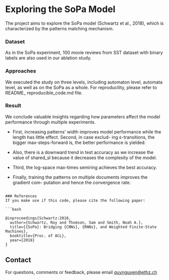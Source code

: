 # Exploring the SoPa Model

The project aims to explore the SoPa model (Schwartz et al., 2018), which is characterized by the patterns matching mechanism. 

### Dataset
As in the SoPa experiment, 100 movie reviews from SST dataset with binary labels are also used in our ablation study. 

### Approaches
We executed the study on three levels, including automaton level, automata level, as well as on the SoPa as a whole. For reproducility, please refer to README_ reproducible_code.md file.

### Result
We conclude valuable insights regarding how parameters affect the model performance through multiple experiments. 

- First, increasing patterns’ width improves model performance while the length has little effect. Second, in case exclud- ing ε-transitions, the bigger max-steps-forward is, the better performance is yielded. 
- Also, there is a downward trend in test accuracy as we increase the value of shared_sl because it decreases the complexity of the model. 

- Third, the log-space max-times semiring achieves the best accuracy. 
- Finally, training the patterns on multiple documents improves the gradient com- putation and hence the convergence rate.

```

### References
If you make use if this code, please cite the following paper:

```bash

@inproceedings{Schwartz:2018,
  author={Schwartz, Roy and Thomson, Sam and Smith, Noah A.},
  title={{SoPa}: Bridging {CNNs}, {RNNs}, and Weighted Finite-State Machines},
  booktitle={Proc. of ACL},
  year={2018}
}
```

## Contact

For questions, comments or feedback, please email quynguyen@ethz.ch

